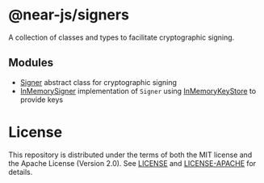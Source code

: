 # @near-js/signers

A collection of classes and types to facilitate cryptographic signing.

## Modules

- [Signer](src/signer.ts) abstract class for cryptographic signing
- [InMemorySigner](src/in_memory_signer.ts) implementation of `Signer` using [InMemoryKeyStore](../keystores/src/in_memory_key_store.ts) to provide keys

# License

This repository is distributed under the terms of both the MIT license and the Apache License (Version 2.0).
See [LICENSE](https://github.com/near/near-api-js/blob/master/LICENSE) and [LICENSE-APACHE](https://github.com/near/near-api-js/blob/master/LICENSE-APACHE) for details.
